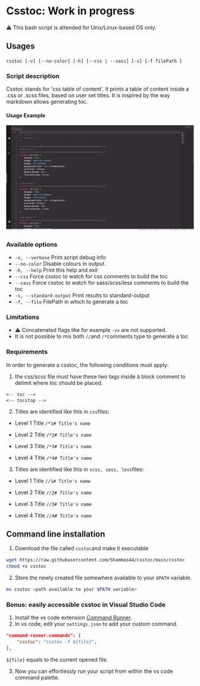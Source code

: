 # Csstoc: Work in progress 
:warning: This bash script is attended for Unix/Linux-based OS only.
## Usages 
`csstoc [-v] [--no-color] [-h] [--css | --sass] [-s] [-f filePath ]`
### Script description
Csstoc stands for 'css table of content'. It prints a table of content inside a .css or .scss files, based on user set titles. It is inspired by the way markdown allows generating toc.

#### Usage Example
![animated usage example](example.gif)
### Available options
- `-v, --verbose` Print script debug info 
- `--no-color` Disable colours in output.
- `-h, --help` Print this help and exit 
- `--css` Force csstoc to watch for css comments to build the toc   
- `--sass` Force csstoc to watch for sass/scss/less comments to build the toc   
- `-s, --standard-output` Print results to standard-output
- `-f, --file` FilePath in which to generate a toc 

### Limitations
- :warning: Concatenated flags like for example `-vs` are not supported.
- It is not possible to mix both `//`and `/*`comments type to generate a toc    

### Requirements
In order to generate a csstoc, the following conditions must apply:
1. the css/scss file must have these two tags inside à block comment to delimit where toc should be placed.
``` 
<-- toc -->
<-- tocstop -->
```
2. Titles are identified like this in `css`files:
- Level 1 Title 
`/*1# Title's name`

- Level 2 Title 
`/*2# Title's name`

- Level 3 Title 
`/*3# Title's name`

- Level 4 Title 
`/*4# Title's name`

3. Titles are identified like this in `scss, sass, less`files:
- Level 1 Title 
`//1# Title's name`

- Level 2 Title 
`//2# Title's name`

- Level 3 Title 
`//3# Title's name`

- Level 4 Title 
`//4# Title's name`
## Command line installation
1. Download the file called `csstoc`and make it executable
```bash
wget https://raw.githubusercontent.com/Shammas44/csstoc/main/csstoc
chmod +x csstoc
```
2. Store the newly created file somewhere available to your `$PATH` variable.
```bash
mv csstoc <path available to your $PATH variable>
```

### Bonus: easily accessible csstoc in Visual Studio Code
1. Install the vs code extension [Command Runner](https://github.com/edonet/vscode-command-runner).
2. In vs code, edit your `settings.json` to add your custom command.

```json 
"command-runner.commands": {
    "csstoc": "csstoc -f ${file}",
},
```

`${file}` equals to the current opened file.

3. Now you can effortlessly run your script from within the vs code command palette.